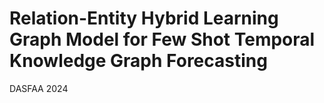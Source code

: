 # Relation-Entity Hybrid Learning Graph Model for Few Shot Temporal Knowledge Graph Forecasting
DASFAA 2024
